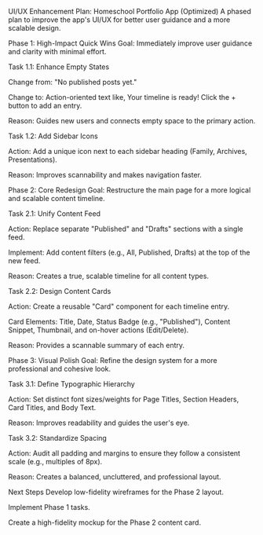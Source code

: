 UI/UX Enhancement Plan: Homeschool Portfolio App (Optimized)
A phased plan to improve the app's UI/UX for better user guidance and a more scalable design.

Phase 1: High-Impact Quick Wins
Goal: Immediately improve user guidance and clarity with minimal effort.

Task 1.1: Enhance Empty States

Change from: "No published posts yet."

Change to: Action-oriented text like, Your timeline is ready! Click the + button to add an entry.

Reason: Guides new users and connects empty space to the primary action.

Task 1.2: Add Sidebar Icons

Action: Add a unique icon next to each sidebar heading (Family, Archives, Presentations).

Reason: Improves scannability and makes navigation faster.

Phase 2: Core Redesign
Goal: Restructure the main page for a more logical and scalable content timeline.

Task 2.1: Unify Content Feed

Action: Replace separate "Published" and "Drafts" sections with a single feed.

Implement: Add content filters (e.g., All, Published, Drafts) at the top of the new feed.

Reason: Creates a true, scalable timeline for all content types.

Task 2.2: Design Content Cards

Action: Create a reusable "Card" component for each timeline entry.

Card Elements: Title, Date, Status Badge (e.g., "Published"), Content Snippet, Thumbnail, and on-hover actions (Edit/Delete).

Reason: Provides a scannable summary of each entry.

Phase 3: Visual Polish
Goal: Refine the design system for a more professional and cohesive look.

Task 3.1: Define Typographic Hierarchy

Action: Set distinct font sizes/weights for Page Titles, Section Headers, Card Titles, and Body Text.

Reason: Improves readability and guides the user's eye.

Task 3.2: Standardize Spacing

Action: Audit all padding and margins to ensure they follow a consistent scale (e.g., multiples of 8px).

Reason: Creates a balanced, uncluttered, and professional layout.

Next Steps
Develop low-fidelity wireframes for the Phase 2 layout.

Implement Phase 1 tasks.

Create a high-fidelity mockup for the Phase 2 content card.
